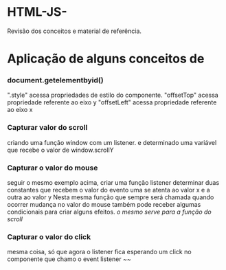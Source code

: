# HTML-JS-
Revisão dos conceitos e material de referência.



<h1>Aplicação de alguns conceitos de</h2>
<h3>document.getelementbyid()</h2>
".style" acessa propriedades de estilo do componente.
"offsetTop" acessa propriedade referente ao eixo y
"offsetLeft" acessa propriedade referente ao eixo x 



<h3>Capturar valor do scroll</h3>

criando uma função window com um listener.
e determinado uma variável que recebe o valor de window.scrollY


<h3>Capturar o valor do mouse</h3>

seguir o mesmo exemplo acima, criar uma função listener
determinar duas constantes que recebem o valor do evento
uma se atenta ao valor x e a outra ao valor y
Nesta mesma função que sempre será chamada quando ocorrer mudança no valor do mouse
também pode receber algumas condicionais para criar alguns efeitos. *o mesmo serve para a função do scroll*

<h3>Capturar o valor do click</h3>

mesma coisa, só que agora o listener fica esperando um click no componente que chamo o event listener ~~
